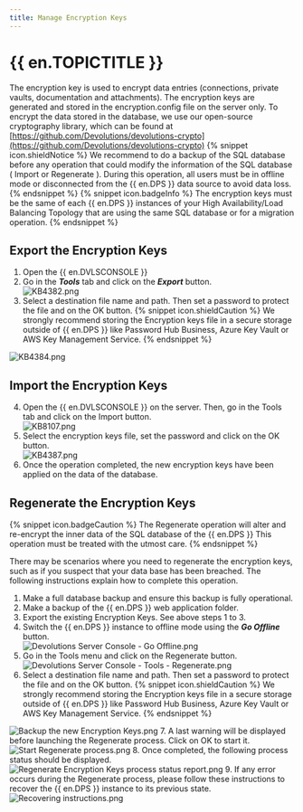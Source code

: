 ```yaml
---
title: Manage Encryption Keys
---
```

# {{ en.TOPICTITLE }}
The encryption key is used to encrypt data entries (connections, private vaults, documentation and attachments). The encryption keys are generated and stored in the encryption.config file on the server only. To encrypt the data stored in the database, we use our open-source cryptography library, which can be found at [https://github.com/Devolutions/devolutions-crypto](https://github.com/Devolutions/devolutions-crypto)
{% snippet icon.shieldNotice %}
We recommend to do a backup of the SQL database before any operation that could modify the information of the SQL database ( Import or Regenerate ). During this operation, all users must be in offline mode or disconnected from the {{ en.DPS }} data source to avoid data loss.
{% endsnippet %}
{% snippet icon.badgeInfo %}
The encryption keys must be the same of each {{ en.DPS }} instances of your High Availability/Load Balancing Topology that are using the same SQL database or for a migration operation.
{% endsnippet %}  

## Export the Encryption Keys
1. Open the {{ en.DVLSCONSOLE }}
1. Go in the ***Tools*** tab and click on the ***Export*** button.  
![KB4382.png](/img/en/kb/KB4382.png)
1. Select a destination file name and path. Then set a password to protect the file and on the OK button.
{% snippet icon.shieldCaution %}
We strongly recommend storing the Encryption keys file in a secure storage outside of {{ en.DPS }} like Password Hub Business, Azure Key Vault or AWS Key Management Service.
{% endsnippet %}  

![KB4384.png](/img/en/kb/KB4384.png)
## Import the Encryption Keys
4. Open the {{ en.DVLSCONSOLE }} on the server. Then, go in the Tools tab and click on the Import button.  
![KB8107.png](/img/en/kb/KB8107.png)
1. Select the encryption keys file, set the password and click on the OK button.  
![KB4387.png](/img/en/kb/KB4387.png)
1. Once the operation completed, the new encryption keys have been applied on the data of the database.
## Regenerate the Encryption Keys
{% snippet icon.badgeCaution %}
The Regenerate operation will alter and re-encrypt the inner data of the SQL database of the {{ en.DPS }} This operation must be treated with the utmost care.
{% endsnippet %}  

There may be scenarios where you need to regenerate the encryption keys, such as if you suspect that your data base has been breached. The following instructions explain how to complete this operation.
1. Make a full database backup and ensure this backup is fully operational.
1. Make a backup of the {{ en.DPS }} web application folder.
1. Export the existing Encryption Keys. See above steps 1 to 3.
1. Switch the {{ en.DPS }} instance to offline mode using the ***Go Offline*** button.  
![Devolutions Server Console - Go Offline.png](/img/en/kb/kb8036.png)
1. Go in the Tools menu and click on the Regenerate button.  
![Devolutions Server Console - Tools - Regenerate.png](/img/en/kb/kb8037.png)
1. Select a destination file name and path. Then set a password to protect the file and on the OK button.
{% snippet icon.shieldCaution %}
We strongly recommend storing the Encryption keys file in a secure storage outside of {{ en.DPS }} like Password Hub Business, Azure Key Vault or AWS Key Management Service.
{% endsnippet %}  

![Backup the new Encryption Keys.png](/img/en/kb/kb8038.png)
7. A last warning will be displayed before launching the Regenerate process. Click on OK to start it.
![Start Regenerate process.png](/img/en/kb/kb8039.png)
8. Once completed, the following process status should be displayed.
![Regenerate Encryption Keys process status report.png](/img/en/kb/kb8040.png)
9. If any error occurs during the Regenerate process, please follow these instructions to recover the {{ en.DPS }} instance to its previous state.  
![Recovering instructions.png](/img/en/kb/kb8041.png)

